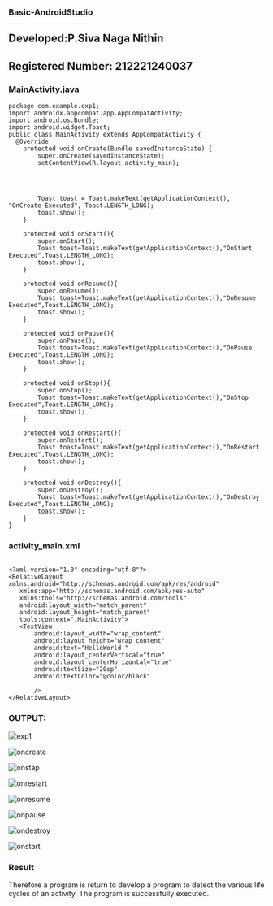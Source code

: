 ### Basic-AndroidStudio
## Developed:P.Siva Naga Nithin
## Registered Number: 212221240037

### MainActivity.java
```
package com.example.exp1;
import androidx.appcompat.app.AppCompatActivity;
import android.os.Bundle;
import android.widget.Toast;
public class MainActivity extends AppCompatActivity {
  @Override
    protected void onCreate(Bundle savedInstanceState) {
        super.onCreate(savedInstanceState);
        setContentView(R.layout.activity_main);




        Toast toast = Toast.makeText(getApplicationContext(), "OnCreate Executed", Toast.LENGTH_LONG);
        toast.show();
    }

    protected void onStart(){
        super.onStart();
        Toast toast=Toast.makeText(getApplicationContext(),"OnStart Executed",Toast.LENGTH_LONG);
        toast.show();
    }

    protected void onResume(){
        super.onResume();
        Toast toast=Toast.makeText(getApplicationContext(),"OnResume Executed",Toast.LENGTH_LONG);
        toast.show();
    }

    protected void onPause(){
        super.onPause();
        Toast toast=Toast.makeText(getApplicationContext(),"OnPause Executed",Toast.LENGTH_LONG);
        toast.show();
    }

    protected void onStop(){
        super.onStop();
        Toast toast=Toast.makeText(getApplicationContext(),"OnStop Executed",Toast.LENGTH_LONG);
        toast.show();
    }

    protected void onRestart(){
        super.onRestart();
        Toast toast=Toast.makeText(getApplicationContext(),"OnRestart Executed",Toast.LENGTH_LONG);
        toast.show();
    }

    protected void onDestroy(){
        super.onDestroy();
        Toast toast=Toast.makeText(getApplicationContext(),"OnDestroy Executed",Toast.LENGTH_LONG);
        toast.show();
    }
}
```

 ### activity_main.xml
 ```

<?xml version="1.0" encoding="utf-8"?>
<RelativeLayout xmlns:android="http://schemas.android.com/apk/res/android"
    xmlns:app="http://schemas.android.com/apk/res-auto"
    xmlns:tools="http://schemas.android.com/tools"
    android:layout_width="match_parent"
    android:layout_height="match_parent"
    tools:context=".MainActivity">
    <TextView
        android:layout_width="wrap_content"
        android:layout_height="wrap_content"
        android:text="HelloWorld!"
        android:layout_centerVertical="true"
        android:layout_centerHorizontal="true"
        android:textSize="20sp"
        android:textColor="@color/black"

        />
</RelativeLayout>
```

### OUTPUT:
![exp1](https://user-images.githubusercontent.com/94154780/190669055-de4de347-296a-412d-8a5c-93759fd540a1.png)


![oncreate](https://user-images.githubusercontent.com/94154780/190668980-43f432e6-6b6e-47cd-ae9e-cc2bc3c884fe.png)

![onstap](https://user-images.githubusercontent.com/94154780/190669157-bed6a110-9f14-4497-b598-89159c4ba2d5.png)

![onrestart](https://user-images.githubusercontent.com/94154780/190669241-4e1fece2-d239-4cfd-9ac6-3187d9824022.png)

![onresume](https://user-images.githubusercontent.com/94154780/190669292-8bb0a61a-7790-4889-9b59-771d9798a76c.png)

![onpause](https://user-images.githubusercontent.com/94154780/190669327-36f85fca-19ad-46d2-ad9a-6145d6712cd6.png)

![ondestroy](https://user-images.githubusercontent.com/94154780/190669502-35a3023a-9a3f-44e4-8ddf-32cd42162c2a.png)

![onstart](https://user-images.githubusercontent.com/94154780/190669585-655edd7e-eeca-4821-8019-3754bb424bed.png)














### Result

Therefore a program is return to develop a program to detect the various life cycles of an activity. The program is successfully executed.




